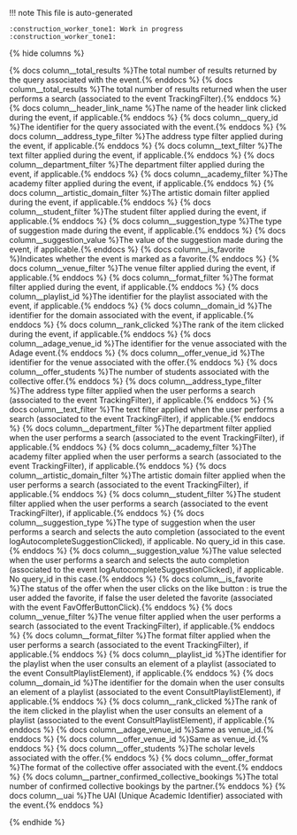 !!! note
    This file is auto-generated

    :construction_worker_tone1: Work in progress :construction_worker_tone1:

{% hide columns %}


{% docs column__total_results %}The total number of results returned by the query associated with the event.{% enddocs %}
{% docs column__total_results %}The total number of results returned when the user performs a search (associated to the event TrackingFilter).{% enddocs %}
{% docs column__header_link_name %}The name of the header link clicked during the event, if applicable.{% enddocs %}
{% docs column__query_id %}The identifier for the query associated with the event.{% enddocs %}
{% docs column__address_type_filter %}The address type filter applied during the event, if applicable.{% enddocs %}
{% docs column__text_filter %}The text filter applied during the event, if applicable.{% enddocs %}
{% docs column__department_filter %}The department filter applied during the event, if applicable.{% enddocs %}
{% docs column__academy_filter %}The academy filter applied during the event, if applicable.{% enddocs %}
{% docs column__artistic_domain_filter %}The artistic domain filter applied during the event, if applicable.{% enddocs %}
{% docs column__student_filter %}The student filter applied during the event, if applicable.{% enddocs %}
{% docs column__suggestion_type %}The type of suggestion made during the event, if applicable.{% enddocs %}
{% docs column__suggestion_value %}The value of the suggestion made during the event, if applicable.{% enddocs %}
{% docs column__is_favorite %}Indicates whether the event is marked as a favorite.{% enddocs %}
{% docs column__venue_filter %}The venue filter applied during the event, if applicable.{% enddocs %}
{% docs column__format_filter %}The format filter applied during the event, if applicable.{% enddocs %}
{% docs column__playlist_id %}The identifier for the playlist associated with the event, if applicable.{% enddocs %}
{% docs column__domain_id %}The identifier for the domain associated with the event, if applicable.{% enddocs %}
{% docs column__rank_clicked %}The rank of the item clicked during the event, if applicable.{% enddocs %}
{% docs column__adage_venue_id %}The identifier for the venue associated with the Adage event.{% enddocs %}
{% docs column__offer_venue_id %}The identifier for the venue associated with the offer.{% enddocs %}
{% docs column__offer_students %}The number of students associated with the collective offer.{% enddocs %}
{% docs column__address_type_filter %}The address type filter applied when the user performs a search (associated to the event TrackingFilter), if applicable.{% enddocs %}
{% docs column__text_filter %}The text filter applied when the user performs a search (associated to the event TrackingFilter), if applicable.{% enddocs %}
{% docs column__department_filter %}The department filter applied when the user performs a search (associated to the event TrackingFilter), if applicable.{% enddocs %}
{% docs column__academy_filter %}The academy filter applied when the user performs a search (associated to the event TrackingFilter), if applicable.{% enddocs %}
{% docs column__artistic_domain_filter %}The artistic domain filter applied when the user performs a search (associated to the event TrackingFilter), if applicable.{% enddocs %}
{% docs column__student_filter %}The student filter applied when the user performs a search (associated to the event TrackingFilter), if applicable.{% enddocs %}
{% docs column__suggestion_type %}The type of suggestion when the user performs a search and selects the auto completion (associated to the event logAutocompleteSuggestionClicked), if applicable. No query_id in this case.{% enddocs %}
{% docs column__suggestion_value %}The value selected when the user performs a search and selects the auto completion (associated to the event logAutocompleteSuggestionClicked), if applicable. No query_id in this case.{% enddocs %}
{% docs column__is_favorite %}The status of the offer when the user clicks on the like button : is true the user added the favorite, if false the user deleted the favorite (associated with the event FavOfferButtonClick).{% enddocs %}
{% docs column__venue_filter %}The venue filter applied when the user performs a search (associated to the event TrackingFilter), if applicable.{% enddocs %}
{% docs column__format_filter %}The format filter applied when the user performs a search (associated to the event TrackingFilter), if applicable.{% enddocs %}
{% docs column__playlist_id %}The identifier for the playlist when the user consults an element of a playlist (associated to the event ConsultPlaylistElement), if applicable.{% enddocs %}
{% docs column__domain_id %}The identifier for the domain  when the user consults an element of a playlist (associated to the event ConsultPlaylistElement), if applicable.{% enddocs %}
{% docs column__rank_clicked %}The rank of the item clicked in the playlist  when the user consults an element of a playlist (associated to the event ConsultPlaylistElement), if applicable.{% enddocs %}
{% docs column__adage_venue_id %}Same as venue_id.{% enddocs %}
{% docs column__offer_venue_id %}Same as venue_id.{% enddocs %}
{% docs column__offer_students %}The scholar levels associated with the offer.{% enddocs %}
{% docs column__offer_format %}The format of the collective offer associated with the event.{% enddocs %}
{% docs column__partner_confirmed_collective_bookings %}The total number of confirmed collective bookings by the partner.{% enddocs %}
{% docs column__uai %}The UAI (Unique Academic Identifier) associated with the event.{% enddocs %}

{% endhide %}
